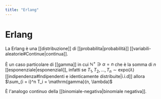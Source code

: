```yaml
---
title: "Erlang"
---
```

# Erlang
La Erlang è una [[distribuzione]] di [[probabilita|probabilità]] [[variabili-aleatorie#Continue|continua]].

È un caso particolare di [[gamma]] in cui $\mathbb{N}^+ \ni \alpha = n$ che è la somma di $n$ [[esponenziale|esponenziali]], infatti se $T_1, T_2, \ldots, T_n \sim \mathrm{expo}(\lambda)$ [[indipendenza#Indipendenti e identicamente distribuite|i.i.d]] allora $\sum_{i = i}^n T_i = \mathrm{gamma}(n, \lambda)$

È l'analogo continuo della [[binomiale-negativa|binomiale negativa]].
